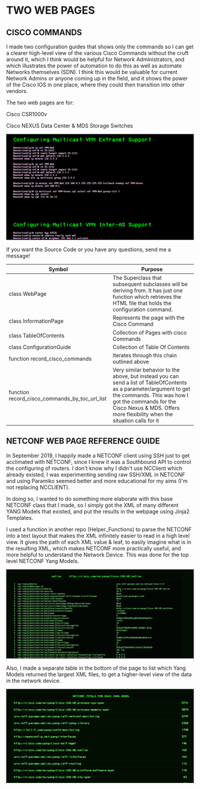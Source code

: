 # TWO WEB PAGES

## CISCO COMMANDS

I made two configuration guides that shows only the commands so I can get a clearer high-level view of the various Cisco Commands without the cruft around it, which I think would be helpful for Network Administrators, and which illustrates the power of automation to do this as well as automate Networks themselves (SDN). I think this would be valuable for current Network Admins or anyone coming up in the field, and it shows the power of the Cisco IOS in one place, where they could then transition into other vendors.

The two web pages are for:

Cisco CSR1000v

Cisco NEXUS Data Center & MDS Storage Switches

![](images/csr_1000v.png)

If you want the Source Code or you have any questions, send me a message!

| Symbol                                         | Purpose                                                                                                                                                                                                                                                |
| ---------------------------------------------- | ------------------------------------------------------------------------------------------------------------------------------------------------------------------------------------------------------------------------------------------------------ |
| class WebPage                                  | The Superclass that subsequent subclasses will be deriving from. It has just one function which retrieves the HTML file that holds the configuration command.                                                                                          |
| class InformationPage                          | Represents the page with the Cisco Command                                                                                                                                                                                                             |
| class TableOfContents                          | Collection of Pages with cisco Commands                                                                                                                                                                                                                |
| class ConfigurationGuide                       | Collection of Table Of Contents                                                                                                                                                                                                                        |
| function record_cisco_commands                 | Iterates through this chain outlined above                                                                                                                                                                                                             |
| function record_cisco_commands_by_toc_url_list | Very similar behavior to the above, but instead you can send a list of TableOfContents as a parameter/argument to get the commands. This was how I got the commands for the Cisco Nexus & MDS. Offers more flexibility when the situation calls for it |

## NETCONF WEB PAGE REFERENCE GUIDE

In September 2019, I happily made a NETCONF client using SSH just to get acclimated with NETCONF, since I knew it was a Southbound API to control the configuring of routers. I don't know why I didn't use NCClient which already existed, I was experimenting sending raw SSH/XML in NETCONF and using Paramiko seemed better and more educational for my aims (I'm not replacing NCCLIENT).

In doing so, I wanted to do something more elaborate with this base NETCONF class that I made, so I simply got the XML of many different YANG Models that existed, and put the results in the webpage using Jinja2 Templates.

I used a function in another repo (Helper_Functions) to parse the NETCONF into a text layout that makes the XML infinitely easier to read in a high level view. It gives the path of each XML value & leaf, to easily imagine what is in the resulting XML, which makes NETCONF more practically useful, and more helpful to understand the Network Device. This was done for the top level NETCONF Yang Models.

![](images/netconf_native.png)

Also, I made a separate table in the bottom of the page to list which Yang Models returned the largest XML files, to get a higher-level view of the data in the network device.

![](images/netconf_totals.png)
